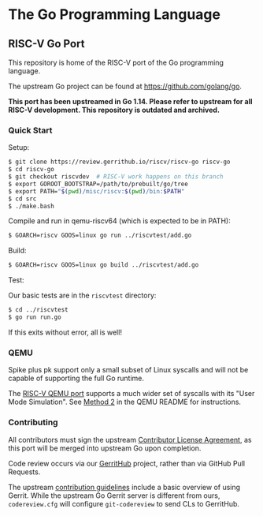 # The Go Programming Language

## RISC-V Go Port

This repository is home of the RISC-V port of the Go programming language.

The upstream Go project can be found at https://github.com/golang/go.

**This port has been upstreamed in Go 1.14. Please refer to upstream for all
RISC-V development. This repository is outdated and archived.**

### Quick Start

Setup:

```sh
$ git clone https://review.gerrithub.io/riscv/riscv-go riscv-go
$ cd riscv-go
$ git checkout riscvdev  # RISC-V work happens on this branch
$ export GOROOT_BOOTSTRAP=/path/to/prebuilt/go/tree
$ export PATH="$(pwd)/misc/riscv:$(pwd)/bin:$PATH"
$ cd src
$ ./make.bash
```

Compile and run in qemu-riscv64 (which is expected to be in PATH):

```sh
$ GOARCH=riscv GOOS=linux go run ../riscvtest/add.go
```

Build:

```sh
$ GOARCH=riscv GOOS=linux go build ../riscvtest/add.go
```

Test:

Our basic tests are in the `riscvtest` directory:

```sh
$ cd ../riscvtest
$ go run run.go
```

If this exits without error, all is well!

### QEMU

Spike plus pk support only a small subset of Linux syscalls and will not be
capable of supporting the full Go runtime.

The [RISC-V QEMU port](https://github.com/riscv/riscv-qemu) supports a much
wider set of syscalls with its "User Mode Simulation". See [Method
2](https://github.com/riscv/riscv-qemu#method-2a-fedora-24-userland-with-user-mode-simulation-recommended)
in the QEMU README for instructions.

### Contributing

All contributors must sign the upstream [Contributor License
Agreement](https://golang.org/doc/contribute.html#cla), as this port will be
merged into upstream Go upon completion.

Code review occurs via our
[GerritHub](https://review.gerrithub.io/#/admin/projects/riscv/riscv-go)
project, rather than via GitHub Pull Requests.

The upstream [contribution guidelines](https://golang.org/doc/contribute.html)
include a basic overview of using Gerrit. While the upstream Go Gerrit server
is different from ours, `codereview.cfg` will configure `git-codereview` to
send CLs to GerritHub.

